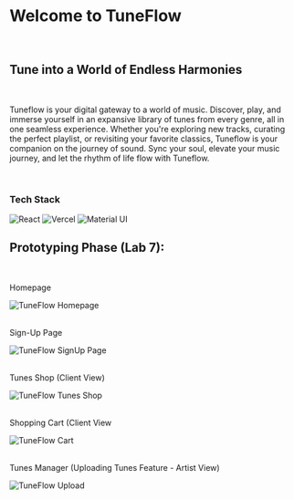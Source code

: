 # **Welcome to TuneFlow**
<br>

## Tune into a World of Endless Harmonies
<br>

Tuneflow is your digital gateway to a world of music. Discover, play, and immerse yourself in an expansive library of tunes from every genre, all in one seamless experience. Whether you're exploring new tracks, curating the perfect playlist, or revisiting your favorite classics, Tuneflow is your companion on the journey of sound. Sync your soul, elevate your music journey, and let the rhythm of life flow with Tuneflow.

<br>

### Tech Stack

![React](https://img.shields.io/badge/react-000000.svg?style=for-the-badge&logo=react&logoColor=white)
![Vercel](https://img.shields.io/badge/Vercel-000000?style=for-the-badge&logo=Vercel&logoColor=white)
![Material UI](https://img.shields.io/badge/mui-000000?style=for-the-badge&logo=mui&logoColor=white)

## Prototyping Phase (Lab 7): 
<br>

Homepage
<br>

![TuneFlow Homepage](https://github.com/uOttawaSEGA2022/TuneFlow/assets/109557146/9cc9e583-2dd8-4948-ab76-cff99523457f)

<br>
Sign-Up Page
<br>

![TuneFlow SignUp Page](https://github.com/uOttawaSEGA2022/TuneFlow/assets/109557146/0dad26ea-db19-4704-b450-e5e95eb4116b) 

<br>
Tunes Shop (Client View)
<br>

![TuneFlow Tunes Shop](https://github.com/uOttawaSEGA2022/TuneFlow/assets/109557146/b070c49d-2508-4234-b402-c5aabb87ad62)

<br>
Shopping Cart (Client View
<br>

![TuneFlow Cart](https://github.com/uOttawaSEGA2022/TuneFlow/assets/109557146/d07f2622-13a6-4f71-b681-021222d9c815)

<br>
Tunes Manager (Uploading Tunes Feature - Artist View)
<br>

![TuneFlow Upload](https://github.com/uOttawaSEGA2022/TuneFlow/assets/109557146/01545c2a-c659-4ce9-8746-7d3418b0a767)



